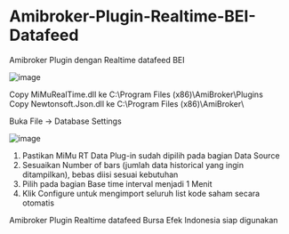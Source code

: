 # Amibroker-Plugin-Realtime-BEI-Datafeed
Amibroker Plugin dengan Realtime datafeed BEI

![image](https://user-images.githubusercontent.com/62891924/124506322-96b36f80-ddf5-11eb-9358-5e503d692a30.png)


Copy MiMuRealTime.dll ke C:\Program Files (x86)\AmiBroker\Plugins\
Copy Newtonsoft.Json.dll ke C:\Program Files (x86)\AmiBroker\

Buka File -> Database Settings

![image](https://user-images.githubusercontent.com/62891924/124505978-e2194e00-ddf4-11eb-9bcd-57807cd4c90c.png)

1. Pastikan MiMu RT Data Plug-in sudah dipilih pada bagian Data Source
2. Sesuaikan Number of bars (jumlah data historical yang ingin ditampilkan), bebas diisi sesuai kebutuhan
3. Pilih pada bagian Base time interval menjadi 1 Menit
4. Klik Configure untuk mengimport seluruh list kode saham secara otomatis

Amibroker Plugin Realtime datafeed Bursa Efek Indonesia siap digunakan
